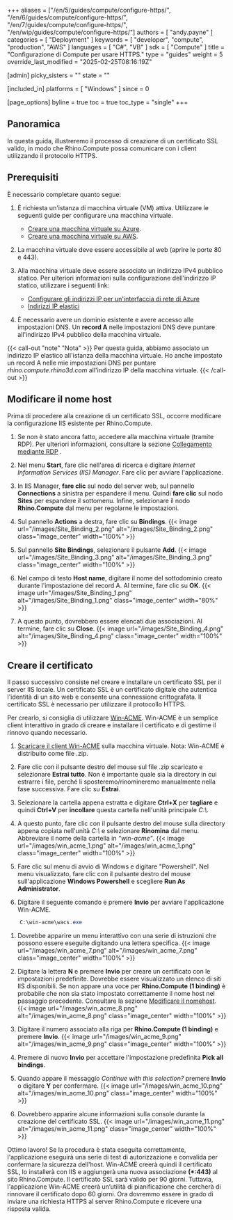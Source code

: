 ﻿+++
aliases = ["/en/5/guides/compute/configure-https/", "/en/6/guides/compute/configure-https/", "/en/7/guides/compute/configure-https/", "/en/wip/guides/compute/configure-https/"]
authors = [ "andy.payne" ]
categories = [ "Deployment" ]
keywords = [ "developer", "compute", "production", "AWS" ]
languages = [ "C#", "VB" ]
sdk = [ "Compute" ]
title = "Configurazione di Compute per usare HTTPS."
type = "guides"
weight = 5
override_last_modified = "2025-02-25T08:16:19Z"

[admin]
picky_sisters = ""
state = ""

[included_in]
platforms = [ "Windows" ]
since = 0

[page_options]
byline = true
toc = true
toc_type = "single"
+++

## Panoramica

In questa guida, illustreremo il processo di creazione di un certificato SSL valido, in modo che Rhino.Compute possa comunicare con i client utilizzando il protocollo HTTPS.

## Prerequisiti

È necessario completare quanto segue:

1. È richiesta un'istanza di macchina virtuale (VM) attiva. Utilizzare le seguenti guide per configurare una macchina virtuale.

    * [Creare una macchina virtuale su Azure](../creating-an-Azure-VM).
    * [Creare una macchina virtuale su AWS](../creating-an-aws-vm).

1. La macchina virtuale deve essere accessibile al web (aprire le porte 80 e 443).

1. Alla macchina virtuale deve essere associato un indirizzo IPv4 pubblico statico. Per ulteriori informazioni sulla configurazione dell'indirizzo IP statico, utilizzare i seguenti link:
    * [Configurare gli indirizzi IP per un'interfaccia di rete di Azure](https://learn.microsoft.com/en-us/azure/virtual-network/ip-services/virtual-network-network-interface-addresses?tabs=nic-address-portal#add-ip-addresses)
    * [Indirizzi IP elastici](https://docs.aws.amazon.com/AWSEC2/latest/UserGuide/elastic-ip-addresses-eip.html)

1. È necessario avere un dominio esistente e avere accesso alle impostazioni DNS. Un **record A** nelle impostazioni DNS deve puntare all'indirizzo IPv4 pubblico della macchina virtuale.

{{< call-out "note" "Nota" >}}
Per questa guida, abbiamo associato un indirizzo IP elastico all'istanza della macchina virtuale. Ho anche impostato un record A nelle mie impostazioni DNS per puntare *rhino.compute.rhino3d.com* all'indirizzo IP della macchina virtuale.
{{< /call-out >}}

## Modificare il nome host

Prima di procedere alla creazione di un certificato SSL, occorre modificare la configurazione IIS esistente per Rhino.Compute.

1. Se non è stato ancora fatto, accedere alla macchina virtuale (tramite RDP). Per ulteriori informazioni, consultare la sezione [Collegamento mediante RDP](../deploy-to-iis/#connect-via-rdp) .

1. Nel menu **Start**, fare clic nell'area di ricerca e digitare *Internet Information Services (IIS) Manager*. Fare clic per avviare l'applicazione.

1. In IIS Manager, **fare clic** sul nodo del server web, sul pannello **Connections** a sinistra per espandere il menu. Quindi **fare clic** sul nodo **Sites** per espandere il sottomenu. Infine, selezionare il nodo **Rhino.Compute** dal menu per regolarne le impostazioni.

1. Sul pannello **Actions** a destra, fare clic su **Bindings**. {{< image url="/images/Site_Binding_2.png" alt="/images/Site_Binding_2.png" class="image_center" width="100%" >}}

1. Sul pannello **Site Bindings**, selezionare il pulsante **Add**. {{< image url="/images/Site_Binding_3.png" alt="/images/Site_Binding_3.png" class="image_center" width="100%" >}}

1. Nel campo di testo **Host name**, digitare il nome del sottodominio creato durante l'impostazione del record A. Al termine, fare clic su **OK**.
{{< image url="/images/Site_Binding_1.png" alt="/images/Site_Binding_1.png" class="image_center" width="80%" >}}

1. A questo punto, dovrebbero essere elencati due associazioni. Al termine, fare clic su **Close**. {{< image url="/images/Site_Binding_4.png" alt="/images/Site_Binding_4.png" class="image_center" width="100%" >}}

## Creare il certificato

Il passo successivo consiste nel creare e installare un certificato SSL per il server IIS locale. Un certificato SSL è un certificato digitale che autentica l'identità di un sito web e consente una connessione crittografata. Il certificato SSL è necessario per utilizzare il protocollo HTTPS.

Per crearlo, si consiglia di utilizzare [Win-ACME](https://www.win-acme.com/). Win-ACME è un semplice client interattivo in grado di creare e installare il certificato e di gestirne il rinnovo quando necessario.

1. [Scaricare il client Win-ACME](https://github.com/win-acme/win-acme/releases/download/v2.2.2.1449/win-acme.v2.2.2.1449.x64.pluggable.zip) sulla macchina virtuale. Nota: Win-ACME è distribuito come file .zip.

1. Fare clic con il pulsante destro del mouse sul file .zip scaricato e selezionare **Estrai tutto**. Non è importante quale sia la directory in cui estrarre i file, perché li sposteremo/rinomineremo manualmente nella fase successiva. Fare clic su **Estrai**.

1. Selezionare la cartella appena estratta e digitare **Ctrl+X** per **tagliare** e quindi **Ctrl+V** per **incollare** questa cartella nell'unità principale <i>C:\\</i>. 

1. A questo punto, fare clic con il pulsante destro del mouse sulla directory appena copiata nell'unità <i>C:\\</i> e selezionare **Rinomina** dal menu. Abbreviare il nome della cartella in *"win-acme"*. 
{{< image url="/images/win_acme_1.png" alt="/images/win_acme_1.png" class="image_center" width="100%" >}}

1. Fare clic sul menu di avvio di Windows e digitare "Powershell". Nel menu visualizzato, fare clic con il pulsante destro del mouse sull'applicazione **Windows Powershell** e scegliere **Run As Administrator**.

1. Digitare il seguente comando e premere **Invio** per avviare l'applicazione Win-ACME.
```powershell
    C:\win-acme\wacs.exe
```
1. Dovrebbe apparire un menu interattivo con una serie di istruzioni che possono essere eseguite digitando una lettera specifica.
{{< image url="/images/win_acme_7.png" alt="/images/win_acme_7.png" class="image_center" width="100%" >}} 

1. Digitare la lettera **N** e premere **Invio** per creare un certificato con le impostazioni predefinite. Dovrebbe essere visualizzato un elenco di siti IIS disponibili. Se non appare una voce per **Rhino.Compute (1 binding)** è probabile che non sia stato impostato correttamente il nome host nel passaggio precedente. Consultare la sezione [Modificare il nomehost](#modify-the-host-name).
{{< image url="/images/win_acme_8.png" alt="/images/win_acme_8.png" class="image_center" width="100%" >}} 

1. Digitare il numero associato alla riga per **Rhino.Compute (1 binding)** e premere **Invio**.
{{< image url="/images/win_acme_9.png" alt="/images/win_acme_9.png" class="image_center" width="100%" >}} 

1. Premere di nuovo **Invio** per accettare l'impostazione predefinita **Pick all bindings**.

1. Quando appare il messaggio *Continue with this selection?* premere **Invio** o digitare **Y** per confermare.
{{< image url="/images/win_acme_10.png" alt="/images/win_acme_10.png" class="image_center" width="100%" >}} 

1. Dovrebbero apparire alcune informazioni sulla console durante la creazione del certificato SSL.
{{< image url="/images/win_acme_11.png" alt="/images/win_acme_11.png" class="image_center" width="100%" >}} 

Ottimo lavoro! Se la procedura è stata eseguita correttamente, l'applicazione eseguirà una serie di test di autorizzazione e convalida per confermare la sicurezza dell'host. Win-ACME creerà quindi il certificato SSL, lo installerà con IIS e aggiungerà una nuova associazione **(*:443)** al sito Rhino.Compute. Il certificato SSL sarà valido per 90 giorni. Tuttavia, l'applicazione Win-ACME creerà un’utilità di pianificazione che cercherà di rinnovare il certificato dopo 60 giorni. Ora dovremmo essere in grado di inviare una richiesta HTTPS al server Rhino.Compute e ricevere una risposta valida.

<br>
